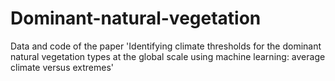 # Dominant-natural-vegetation
Data and code of the paper 'Identifying climate thresholds for the dominant natural vegetation types at the global scale using machine learning: average climate versus extremes'

